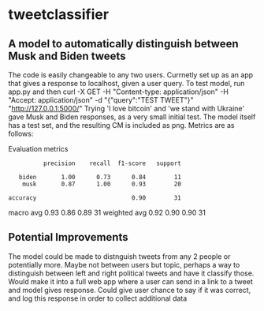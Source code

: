 # tweetclassifier
## A model to automatically distinguish between Musk and Biden tweets

The code is easily changeable to any two users. 
Currnetly set up as an app that gives a response to localhost, given a user query. To test model, run app.py and then 
curl -X GET -H "Content-type: application/json"  -H "Accept: application/json"  -d "{\"query\":\"TEST TWEET\"}"  "http://127.0.0.1:5000/"
Trying 'I love bitcoin' and 'we stand with Ukraine' gave Musk and Biden responses, as a very small initial test. The model itself has a test set, and the resulting CM is included as png. Metrics are as follows:

Evaluation metrics

              precision    recall  f1-score   support

       biden       1.00      0.73      0.84        11
        musk       0.87      1.00      0.93        20

    accuracy                           0.90        31
   macro avg       0.93      0.86      0.89        31
weighted avg       0.92      0.90      0.90        31

## Potential Improvements

The model could be made to distnguish tweets from any 2 people or potentially more. Maybe not between users but topic, perhaps a way to distinguish between left and right political tweets and have it classify those. 
Would make it into a full web app where a user can send in a link to a tweet and model gives response. Could give user chance to say if it was correct, and log this response in order to collect additional data


